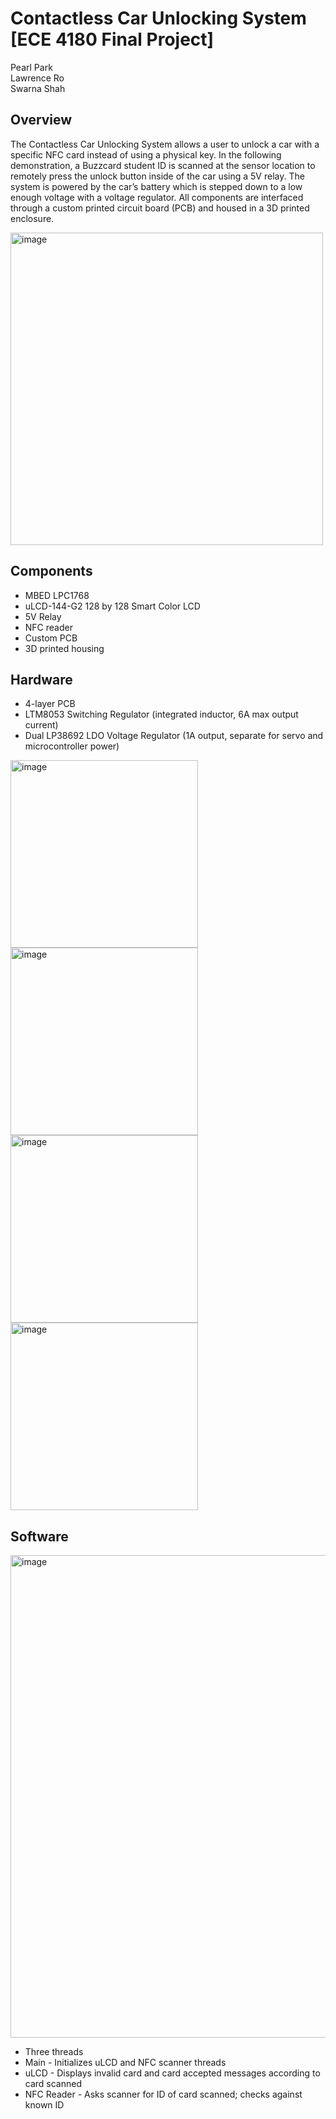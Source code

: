 # Contactless Car Unlocking System [ECE 4180 Final Project]

Pearl Park \
Lawrence Ro \
Swarna Shah 

## Overview

The Contactless Car Unlocking System allows a user to unlock a car with a specific NFC card instead of using a physical key. In the following demonstration, a Buzzcard student ID is scanned at the sensor location to remotely press the unlock button inside of the car using a 5V relay. The system is powered by the car’s battery which is stepped down to a low enough voltage with a voltage regulator. All components are interfaced through a custom printed circuit board (PCB) and housed in a 3D printed enclosure.

<img width="500" alt="image" src="https://github.com/jinjupk/4180-Final-Project/assets/84649940/1b4081ca-8d57-4e15-b276-a4e61ceaf6de">

## Components
- MBED LPC1768
- uLCD-144-G2 128 by 128 Smart Color LCD
- 5V Relay
- NFC reader
- Custom PCB
- 3D printed housing

## Hardware
- 4-layer PCB
- LTM8053 Switching Regulator (integrated inductor, 6A max output current)
- Dual LP38692 LDO Voltage Regulator (1A output, separate for servo and microcontroller power)
  
<img width="300" alt="image" src="https://github.com/jinjupk/4180-Final-Project/assets/84649940/daebe276-06e1-489d-957f-789a28a51bac">

<img width="300" alt="image" src="https://github.com/jinjupk/4180-Final-Project/assets/84649940/6131d9c1-6522-4b9e-b837-db9dbf526d21">

<img width="300" alt="image" src="https://github.com/jinjupk/4180-Final-Project/assets/84649940/b8624fc9-eb10-44dd-94dc-f7f1fa32fb53">

<img width="300" alt="image" src="https://github.com/jinjupk/4180-Final-Project/assets/84649940/1662e17f-f3a3-4a4a-bc73-dae7046b8dbb">

## Software

<img width="772" alt="image" src="https://github.com/jinjupk/4180-Final-Project/assets/84649940/6ec4ba2e-4283-4992-b49e-cfa5d3996012">

- Three threads
- Main - Initializes uLCD and NFC scanner threads
- uLCD - Displays invalid card and card accepted messages according to card scanned
- NFC Reader - Asks scanner for ID of card scanned; checks against known ID
